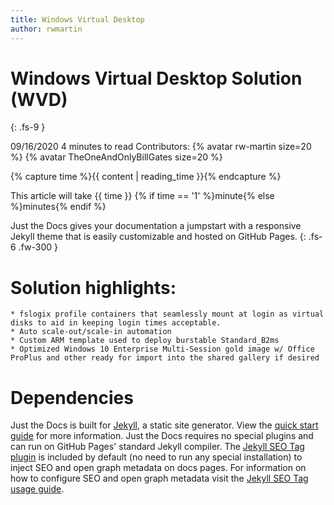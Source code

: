 ```yaml
---
title: Windows Virtual Desktop
author: rwmartin
---
```



# Windows Virtual Desktop Solution (WVD)
{: .fs-9 }


09/16/2020 4 minutes to read Contributors: {% avatar rw-martin size=20 %} {% avatar TheOneAndOnlyBillGates size=20 %}



{% capture time %}{{ content | reading_time }}{% endcapture %}

This article will take {{ time }} {% if time == '1' %}minute{% else %}minutes{% endif %} 



Just the Docs gives your documentation a jumpstart with a responsive Jekyll theme that is easily customizable and hosted on GitHub Pages.
{: .fs-6 .fw-300 }


# Solution highlights:
	* fslogix profile containers that seamlessly mount at login as virtual disks to aid in keeping login times acceptable.
	* Auto scale-out/scale-in automation
	* Custom ARM template used to deploy burstable Standard_B2ms
	* Optimized Windows 10 Enterprise Multi-Session gold image w/ Office ProPlus and other ready for import into the shared gallery if desired
 


# Dependencies

Just the Docs is built for [Jekyll](https://jekyllrb.com), a static site generator. View the [quick start guide](https://jekyllrb.com/docs/) for more information. Just the Docs requires no special plugins and can run on GitHub Pages' standard Jekyll compiler. The [Jekyll SEO Tag plugin](https://github.com/jekyll/jekyll-seo-tag) is included by default (no need to run any special installation) to inject SEO and open graph metadata on docs pages. For information on how to configure SEO and open graph metadata visit the [Jekyll SEO Tag usage guide](https://jekyll.github.io/jekyll-seo-tag/usage/).

